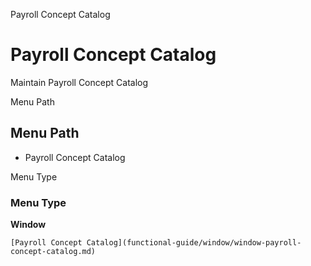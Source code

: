 
Payroll Concept Catalog
# Payroll Concept Catalog


Maintain Payroll Concept Catalog

Menu Path
## Menu Path



- Payroll Concept Catalog

Menu Type
### Menu Type

**Window**


```
[Payroll Concept Catalog](functional-guide/window/window-payroll-concept-catalog.md)
```